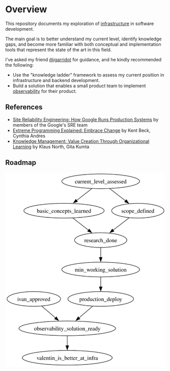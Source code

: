 # Overview

This repository documents my exploration of [infrastructure](https://en.wikipedia.org/wiki/IT_infrastructure) in software development.

The main goal is to better understand my current level, identify knowledge gaps, and become more familiar with both conceptual and implementation tools that represent the state of the art in this field.

I've asked my friend [@igarridot](https://github.com/igarridot) for guidance, and he kindly recommended the following:
- Use the "knowledge ladder" framework to assess my current position in infrastructure and backend development.
- Build a solution that enables a small product team to implement [observability](https://en.wikipedia.org/wiki/Observability_(software)) for their product.

## References

- [Site Reliability Engineering: How Google Runs Production Systems](https://sre.google/sre-book/table-of-contents/) by members of the Google's SRE team
- [Extreme Programming Explained: Embrace Change](https://books.google.com.cu/books?id=-DNcBAAAQBAJ) by Kent Beck, Cynthia Andres
- [Knowledge Management: Value Creation Through Organizational Learning](https://link.springer.com/book/10.1007/978-3-319-03698-4) by Klaus North, Gita Kumta

## Roadmap

![roadmap](roadmap.gv.svg)
